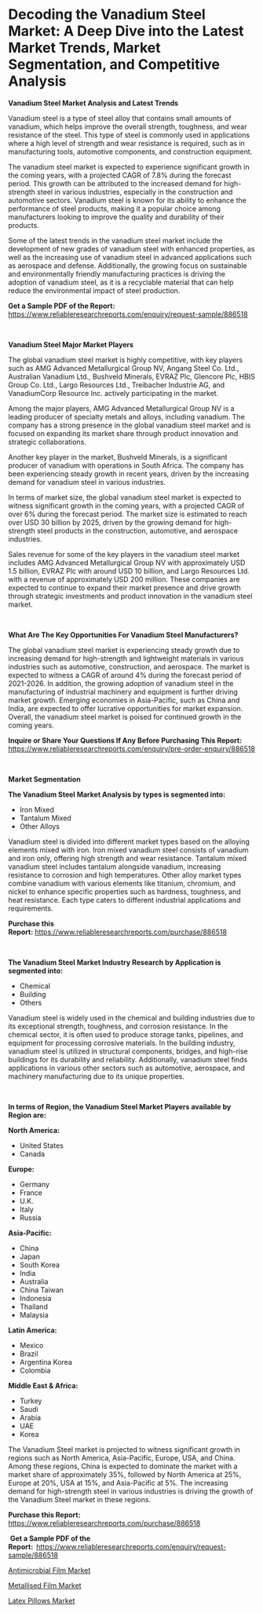 <p><h1>Decoding the Vanadium Steel Market: A Deep Dive into the Latest Market Trends, Market Segmentation, and Competitive Analysis</h1></p><p><strong>Vanadium Steel Market Analysis and Latest Trends</strong></p>
<p><p>Vanadium steel is a type of steel alloy that contains small amounts of vanadium, which helps improve the overall strength, toughness, and wear resistance of the steel. This type of steel is commonly used in applications where a high level of strength and wear resistance is required, such as in manufacturing tools, automotive components, and construction equipment.</p><p>The vanadium steel market is expected to experience significant growth in the coming years, with a projected CAGR of 7.8% during the forecast period. This growth can be attributed to the increased demand for high-strength steel in various industries, especially in the construction and automotive sectors. Vanadium steel is known for its ability to enhance the performance of steel products, making it a popular choice among manufacturers looking to improve the quality and durability of their products.</p><p>Some of the latest trends in the vanadium steel market include the development of new grades of vanadium steel with enhanced properties, as well as the increasing use of vanadium steel in advanced applications such as aerospace and defense. Additionally, the growing focus on sustainable and environmentally friendly manufacturing practices is driving the adoption of vanadium steel, as it is a recyclable material that can help reduce the environmental impact of steel production.</p></p>
<p><strong>Get a Sample PDF of the Report:&nbsp;</strong> <a href="https://www.reliableresearchreports.com/enquiry/request-sample/886518">https://www.reliableresearchreports.com/enquiry/request-sample/886518</a></p>
<p>&nbsp;</p>
<p><strong>Vanadium Steel Major Market Players</strong></p>
<p><p>The global vanadium steel market is highly competitive, with key players such as AMG Advanced Metallurgical Group NV, Angang Steel Co. Ltd., Australian Vanadium Ltd., Bushveld Minerals, EVRAZ Plc, Glencore Plc, HBIS Group Co. Ltd., Largo Resources Ltd., Treibacher Industrie AG, and VanadiumCorp Resource Inc. actively participating in the market.</p><p>Among the major players, AMG Advanced Metallurgical Group NV is a leading producer of specialty metals and alloys, including vanadium. The company has a strong presence in the global vanadium steel market and is focused on expanding its market share through product innovation and strategic collaborations.</p><p>Another key player in the market, Bushveld Minerals, is a significant producer of vanadium with operations in South Africa. The company has been experiencing steady growth in recent years, driven by the increasing demand for vanadium steel in various industries.</p><p>In terms of market size, the global vanadium steel market is expected to witness significant growth in the coming years, with a projected CAGR of over 6% during the forecast period. The market size is estimated to reach over USD 30 billion by 2025, driven by the growing demand for high-strength steel products in the construction, automotive, and aerospace industries.</p><p>Sales revenue for some of the key players in the vanadium steel market includes AMG Advanced Metallurgical Group NV with approximately USD 1.5 billion, EVRAZ Plc with around USD 10 billion, and Largo Resources Ltd. with a revenue of approximately USD 200 million. These companies are expected to continue to expand their market presence and drive growth through strategic investments and product innovation in the vanadium steel market.</p></p>
<p>&nbsp;</p>
<p><strong>What Are The Key Opportunities For Vanadium Steel Manufacturers?</strong></p>
<p><p>The global vanadium steel market is experiencing steady growth due to increasing demand for high-strength and lightweight materials in various industries such as automotive, construction, and aerospace. The market is expected to witness a CAGR of around 4% during the forecast period of 2021-2026. In addition, the growing adoption of vanadium steel in the manufacturing of industrial machinery and equipment is further driving market growth. Emerging economies in Asia-Pacific, such as China and India, are expected to offer lucrative opportunities for market expansion. Overall, the vanadium steel market is poised for continued growth in the coming years.</p></p>
<p><strong>Inquire or Share Your Questions If Any Before Purchasing This Report:</strong> <a href="https://www.reliableresearchreports.com/enquiry/pre-order-enquiry/886518">https://www.reliableresearchreports.com/enquiry/pre-order-enquiry/886518</a></p>
<p>&nbsp;</p>
<p><strong>Market Segmentation</strong></p>
<p><strong>The Vanadium Steel Market Analysis by types is segmented into:</strong></p>
<p><ul><li>Iron Mixed</li><li>Tantalum Mixed</li><li>Other Alloys</li></ul></p>
<p><p>Vanadium steel is divided into different market types based on the alloying elements mixed with iron. Iron mixed vanadium steel consists of vanadium and iron only, offering high strength and wear resistance. Tantalum mixed vanadium steel includes tantalum alongside vanadium, increasing resistance to corrosion and high temperatures. Other alloy market types combine vanadium with various elements like titanium, chromium, and nickel to enhance specific properties such as hardness, toughness, and heat resistance. Each type caters to different industrial applications and requirements.</p></p>
<p><strong>Purchase this Report:&nbsp;</strong><a href="https://www.reliableresearchreports.com/purchase/886518">https://www.reliableresearchreports.com/purchase/886518</a></p>
<p>&nbsp;</p>
<p><strong>The Vanadium Steel Market Industry Research by Application is segmented into:</strong></p>
<p><ul><li>Chemical</li><li>Building</li><li>Others</li></ul></p>
<p><p>Vanadium steel is widely used in the chemical and building industries due to its exceptional strength, toughness, and corrosion resistance. In the chemical sector, it is often used to produce storage tanks, pipelines, and equipment for processing corrosive materials. In the building industry, vanadium steel is utilized in structural components, bridges, and high-rise buildings for its durability and reliability. Additionally, vanadium steel finds applications in various other sectors such as automotive, aerospace, and machinery manufacturing due to its unique properties.</p></p>
<p>&nbsp;</p>
<p><strong>In terms of Region, the Vanadium Steel Market Players available by Region are:</strong></p>
<p>
    <p> <strong> North America: </strong>
        <ul>
            <li>United States</li>
            <li>Canada</li>
        </ul>
        </p> 
    <p> <strong> Europe: </strong>
        <ul>
            <li>Germany</li>
            <li>France</li>
            <li>U.K.</li>
            <li>Italy</li>
            <li>Russia</li>
        </ul>
        </p> 
    <p> <strong> Asia-Pacific: </strong>
        <ul>
            <li>China</li>
            <li>Japan</li>
            <li>South Korea</li>
            <li>India</li>
            <li>Australia</li>
            <li>China Taiwan</li>
            <li>Indonesia</li>
            <li>Thailand</li>
            <li>Malaysia</li>
        </ul>
        </p> 
    <p> <strong> Latin America: </strong>
        <ul>
            <li>Mexico</li>
            <li>Brazil</li>
            <li>Argentina Korea</li>
            <li>Colombia</li>
        </ul>
        </p> 
    <p> <strong> Middle East & Africa: </strong>
        <ul>
            <li>Turkey</li>
            <li>Saudi</li>
            <li>Arabia</li>
            <li>UAE</li>
            <li>Korea</li>
        </ul>
    </p>
    </p>
<p><p>The Vanadium Steel market is projected to witness significant growth in regions such as North America, Asia-Pacific, Europe, USA, and China. Among these regions, China is expected to dominate the market with a market share of approximately 35%, followed by North America at 25%, Europe at 20%, USA at 15%, and Asia-Pacific at 5%. The increasing demand for high-strength steel in various industries is driving the growth of the Vanadium Steel market in these regions.</p></p>
<p><strong>Purchase this Report: </strong><a href="https://www.reliableresearchreports.com/purchase/886518">https://www.reliableresearchreports.com/purchase/886518</a></p>
<p>&nbsp;<strong>Get a Sample PDF of the Report:&nbsp;&nbsp;</strong><a href="https://www.reliableresearchreports.com/enquiry/request-sample/886518">https://www.reliableresearchreports.com/enquiry/request-sample/886518</a></p>
<p><strong></strong></p>
<p><p><a href="https://view.publitas.com/reportprime-1/antimicrobial-film-market-insights-market-players-and-forecast-till-2030/">Antimicrobial Film Market</a></p><p><a href="https://view.publitas.com/reportprime-1/metallised-film-market-size-focuses-on-market-dynamics-in-depth-analysis-and-future-projections-of-its-market-forecasted-for-period-from-2023-to-2030/">Metallised Film Market</a></p><p><a href="https://view.publitas.com/reportprime-1/latex-pillows-market-provides-a-comprehensive-analysis-including-a-macro-overview-of-the-market-as-well-as-micro-details-such-as-market-size-and-competitive-landscape/">Latex Pillows Market</a></p></p>